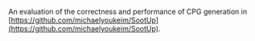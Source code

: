 An evaluation of the correctness and performance of CPG generation in [https://github.com/michaelyoukeim/SootUp](https://github.com/michaelyoukeim/SootUp).
